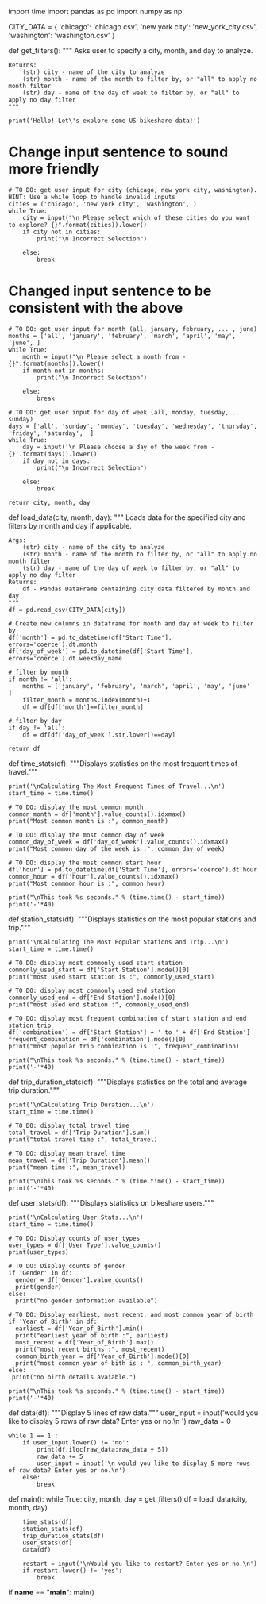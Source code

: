 import time
import pandas as pd
import numpy as np

CITY_DATA = { 'chicago': 'chicago.csv',
              'new york city': 'new_york_city.csv',
              'washington': 'washington.csv' }

def get_filters():
    """
    Asks user to specify a city, month, and day to analyze.

    Returns:
        (str) city - name of the city to analyze
        (str) month - name of the month to filter by, or "all" to apply no month filter
        (str) day - name of the day of week to filter by, or "all" to apply no day filter
    """

    print('Hello! Let\'s explore some US bikeshare data!')
  # Change input sentence to sound more friendly
    # TO DO: get user input for city (chicago, new york city, washington). HINT: Use a while loop to handle invalid inputs
    cities = ('chicago', 'new york city', 'washington', )
    while True:
        city = input("\n Please select which of these cities do you want to explore? {}".format(cities)).lower()
        if city not in cities:
            print("\n Incorrect Selection")

        else:
            break
 # Changed input sentence to be consistent with the above
    # TO DO: get user input for month (all, january, february, ... , june)
    months = ['all', 'january', 'february', 'march', 'april', 'may', 'june', ]
    while True:
        month = input("\n Please select a month from - {}".format(months)).lower()
        if month not in months:
            print("\n Incorrect Selection")

        else:
            break

    # TO DO: get user input for day of week (all, monday, tuesday, ... sunday)
    days = ['all', 'sunday', 'monday', 'tuesday', 'wednesday', 'thursday', 'friday', 'saturday',  ]
    while True:
        day = input('\n Please choose a day of the week from - {}'.format(days)).lower()
        if day not in days:
            print("\n Incorrect Selection")

        else:
            break

    return city, month, day


def load_data(city, month, day):
    """
    Loads data for the specified city and filters by month and day if applicable.

    Args:
        (str) city - name of the city to analyze
        (str) month - name of the month to filter by, or "all" to apply no month filter
        (str) day - name of the day of week to filter by, or "all" to apply no day filter
    Returns:
        df - Pandas DataFrame containing city data filtered by month and day
    """
    df = pd.read_csv(CITY_DATA[city])

    # Create new columns in dataframe for month and day of week to filter by    
    df['month'] = pd.to_datetime(df['Start Time'], errors='coerce').dt.month
    df['day_of_week'] = pd.to_datetime(df['Start Time'], errors='coerce').dt.weekday_name

    # filter by month
    if month != 'all':
        months = ['january', 'february', 'march', 'april', 'may', 'june'  ]
        filter_month = months.index(month)+1
        df = df[df['month']==filter_month]

    # filter by day
    if day != 'all':
        df = df[df['day_of_week'].str.lower()==day]

    return df

def time_stats(df):
    """Displays statistics on the most frequent times of travel."""

    print('\nCalculating The Most Frequent Times of Travel...\n')
    start_time = time.time()

    # TO DO: display the most common month
    common_month = df['month'].value_counts().idxmax()
    print("Most common month is :", common_month)

    # TO DO: display the most common day of week
    common_day_of_week = df['day_of_week'].value_counts().idxmax()
    print("Most common day of the week is :", common_day_of_week)

    # TO DO: display the most common start hour
    df['hour'] = pd.to_datetime(df['Start Time'], errors='coerce').dt.hour
    common_hour = df['hour'].value_counts().idxmax()
    print("Most commmon hour is :", common_hour)

    print("\nThis took %s seconds." % (time.time() - start_time))
    print('-'*40)

def station_stats(df):
    """Displays statistics on the most popular stations and trip."""

    print('\nCalculating The Most Popular Stations and Trip...\n')
    start_time = time.time()

    # TO DO: display most commonly used start station
    commonly_used_start = df['Start Station'].mode()[0]
    print("most used start station is :", commonly_used_start)

    # TO DO: display most commonly used end station
    commonly_used_end = df['End Station'].mode()[0]
    print("most used end station :", commonly_used_end)

    # TO DO: display most frequent combination of start station and end station trip
    df['combination'] = df['Start Station'] + ' to ' + df['End Station']
    frequent_combination = df['combination'].mode()[0]
    print("most popular trip combination is :", frequent_combination)

    print("\nThis took %s seconds." % (time.time() - start_time))
    print('-'*40)

def trip_duration_stats(df):
    """Displays statistics on the total and average trip duration."""

    print('\nCalculating Trip Duration...\n')
    start_time = time.time()

    # TO DO: display total travel time
    total_travel = df['Trip Duration'].sum()
    print("total travel time :", total_travel)

    # TO DO: display mean travel time
    mean_travel = df['Trip Duration'].mean()
    print("mean time :", mean_travel)

    print("\nThis took %s seconds." % (time.time() - start_time))
    print('-'*40)

def user_stats(df):
    """Displays statistics on bikeshare users."""

    print('\nCalculating User Stats...\n')
    start_time = time.time()

    # TO DO: Display counts of user types
    user_types = df['User Type'].value_counts()
    print(user_types)

    # TO DO: Display counts of gender
    if 'Gender' in df:
      gender = df['Gender'].value_counts()
      print(gender)
    else:
      print("no gender information available")

    # TO DO: Display earliest, most recent, and most common year of birth
    if 'Year_of_Birth' in df:
      earliest = df['Year_of_Birth'].min()
      print("earliest year of birth :", earliest)
      most_recent = df['Year_of_Birth'].max()
      print("most recent births :", most_recent)
      common_birth_year = df['Year_of_Birth'].mode()[0]
      print("most common year of bith is : ", common_birth_year)
    else:
     print("no birth details avaiable.")

    print("\nThis took %s seconds." % (time.time() - start_time))
    print('-'*40)   


def data(df):
    """Display 5 lines of raw data."""
    user_input = input('would you like to display 5 rows of raw data? Enter yes or no.\n ')
    raw_data = 0

    while 1 == 1 :
        if user_input.lower() != 'no':
            print(df.iloc[raw_data:raw_data + 5])
            raw_data += 5
            user_input = input('\n would you like to display 5 more rows of raw data? Enter yes or no.\n')
        else:
            break

def main():
    while True:
        city, month, day = get_filters()
        df = load_data(city, month, day)

        time_stats(df)
        station_stats(df)
        trip_duration_stats(df)
        user_stats(df)
        data(df)

        restart = input('\nWould you like to restart? Enter yes or no.\n')
        if restart.lower() != 'yes':
            break


if __name__ == "__main__":
	main()
